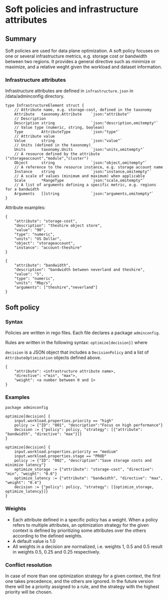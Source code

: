 Soft policies and infrastructure attributes
===========================================

## Summary

Soft policies are used for data plane optimization. A soft policy focuses on one or several infrastructure metrics, e.g. storage cost or bandwidth between two regions.
It provides a general directive such as minimize or maximize, and a relative weght given the workload and dataset information.  

### Infrastructure attributes

Infrastructure attributes are defined in `infrastructure.json` in /data/adminconfig directory.

```
type InfrastructureElement struct {
	// Attribute name, e.g. storage-cost, defined in the taxonomy
	Attribute   taxonomy.Attribute    `json:"attribute"`
	// Description
	Description string                `json:"description,omitempty"`
	// Value type (numeric, string, boolean)
	Type        AttributeType         `json:"type"`
	// Attribute value
	Value       string                `json:"value"`
	// Units (defined in the taxonomy)
	Units       taxonomy.Units        `json:"units,omitempty"`
	// A resource defined by the attribute ("storageaccount","module","cluster")
	Object 		string				  `json:"object,omitempty"`
	// A reference to the resource instance, e.g. storage account name
	Instance    string                `json:"instance,omitempty"`
	// A scale of values (minimum and maximum) when applicable
	Scale       *RangeType            `json:"scale,omitempty"`
	// A list of arguments defining a specific metric, e.g. regions for a bandwidth
	Arguments   []string			  `json:"arguments,omitempty"`
}
```

Attribute examples:

```
{
    "attribute": "storage-cost",
    "description": "theshire object store",
    "value": "90",
    "type": "numeric",
    "units": "US Dollar",
    "object": "storageaccount",
    "instance": "account-theshire"
}

{
    "attribute": "bandwidth",
    "description": "bandwidth between neverland and theshire",
    "value": "5",
    "type": "numeric",
    "units": "Mbp/s",
    "arguments": ["theshire","neverland"]
}
```

## Soft policy

### Syntax

Policies are written in rego files. Each file declares a package `adminconfig`.

Rules are written in the following syntax: `optimize[decision}]` where

`decision` is a JSON object that includes a `DecisionPolicy` and a list of `AttributeOptimization` objects defined above. 

```
{ 
    "attribute": <infrastructure attribute name>,
    "directive": <"min", "max">,
    "weight": <a number between 0 and 1> 
}
```

### Examples

```
package adminconfig

optimize[decision] {
    input.workload.properties.priority == "high"
    policy := {"ID": "001", "description":"Focus on high performance"}
    decision := {"policy": policy, "strategy": [{"attribute": "bandwidth", "directive": "max"}]}
}

optimize[decision] {
    input.workload.properties.priority == "medium"
    input.workload.properties.stage == "PROD"
    policy := {"ID": "002", "description":"Save storage costs and minimize latency"}
    optimize_storage := {"attribute": "storage-cost", "directive": "min", "weight": "0.6"}
    optimize_latency := {"attribute": "bandwidth", "directive": "max", "weight": "0.4"}
    decision := {"policy": policy, "strategy": [{optimize_storage, optimize_latency}]}
}
```

### Weights

- Each attribute defined in a specific policy has a weight. When a policy refers to multiple attributes, 
an optimization strategy for the given context is defined by prioritizing some attributes over the others according to the defined weights.  
- A default value is 1.0 
- All weights in a decision are normalized, i.e. weights 1, 0.5 and 0.5 result in weights 0.5, 0.25 and 0.25 respectively.

### Conflict resolution

In case of more than one optimization strategy for a given context, the first one takes precedence, and the others are ignored. 
In the future version there will be a priority assigned to a rule, and the strategy with the highest priority will be chosen.
